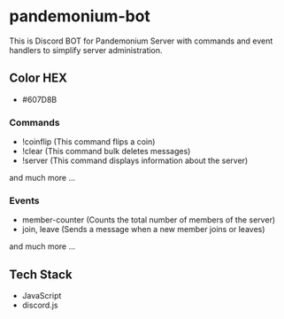 # pandemonium-bot
This is Discord BOT for Pandemonium Server with commands and event handlers to simplify server administration.

## Color HEX
 - #607D8B

### Commands
 - !coinflip (This command flips a coin)
 - !clear (This command bulk deletes messages)
 - !server (This command displays information about the server)

and much more ...

### Events
 - member-counter (Counts the total number of members of the server)
 - join, leave (Sends a message when a new member joins or leaves)

and much more ...

## Tech Stack

 - JavaScript
 - discord.js
